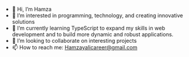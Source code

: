 - 👋 Hi, I’m Hamza 
- 👀  I’m interested in programming, technology, and creating innovative solutions
- 🌱 I’m currently learning TypeScript to expand my skills in web development and to build more dynamic and robust applications.
- 💞️ I’m looking to collaborate on interesting projects 
- 📫 How to reach me: Hamzayalicareer@gmail.com

<!---
Hamza-sodo/Hamza-sodo is a ✨ special ✨ repository because its `README.md` (this file) appears on your GitHub profile.
You can click the Preview link to take a look at your changes.
--->
